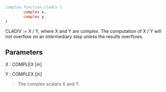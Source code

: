 ```fortran
complex function cladiv (
		complex x,
		complex y
)
```

CLADIV := X / Y, where X and Y are complex.  The computation of X / Y
will not overflow on an intermediary step unless the results
overflows.

## Parameters
X : COMPLEX [in]

Y : COMPLEX [in]
> The complex scalars X and Y.
